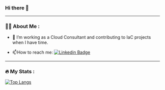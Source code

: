 ### Hi there 👋

<!--
**AuroraPalma/AuroraPalma** is a ✨ _special_ ✨ repository because its `README.md` (this file) appears on your GitHub profile.

Here are some ideas to get you started:

- 🔭 I’m currently working on ...
- 🌱 I’m currently learning ...
- 👯 I’m looking to collaborate on ...
- 🤔 I’m looking for help with ...
- 💬 Ask me about ...
- 📫 How to reach me: ...
- 😄 Pronouns: ...
- ⚡ Fun fact: ...
-->
---
### :woman_technologist: About Me :

- :telescope: I’m working as a Cloud Consultant and contributing to IaC projects when I have time.

- :mailbox:How to reach me: [![Linkedin Badge](https://img.shields.io/badge/-Linkedin-blue?style=flat&logo=Linkedin&logoColor=white)](https://www.linkedin.com/in/aurorapalmanieto/)
---
### :fire: My Stats :

[![Top Langs](https://github-readme-stats.vercel.app/api/top-langs/?username=AuroraPalma&layout=compact&theme=vision-friendly-dark)](https://github.com/anuraghazra/github-readme-stats)
